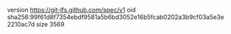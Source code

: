 version https://git-lfs.github.com/spec/v1
oid sha256:99f61d8f7354ebdf9581a5b6bd3052e16b5fcab0202a3b9cf03a5e3e2210ac7d
size 3569
